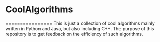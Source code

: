 # CoolAlgorithms
================
This is just a collection of cool algorithms mainly written in Python and Java, but also including C++. The purpose of this repository is to get feedback on the efficiency of such algorithms. 
